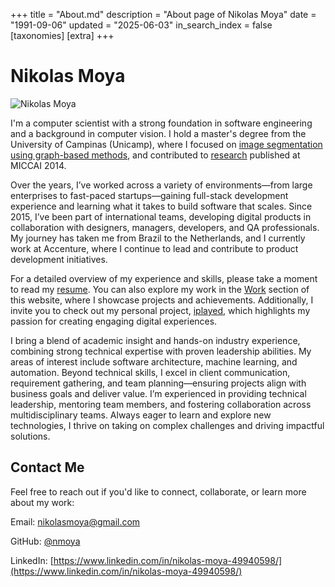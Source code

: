 +++
title = "About.md"
description = "About page of Nikolas Moya"
date = "1991-09-06"
updated = "2025-06-03"
in_search_index = false
[taxonomies]
[extra]
+++

# Nikolas Moya


![Nikolas Moya](IcelandSmall.png "Nikolas Moya, 2019")

I'm a computer scientist with a strong foundation in software engineering and a background in computer vision. I hold a master's degree from the University of Campinas (Unicamp), where I focused on [image segmentation using graph-based methods](MoyaN-Dissertation.pdf), and contributed to [research](https://link.springer.com/chapter/10.1007/978-3-319-10404-1_86) published at MICCAI 2014.

Over the years, I’ve worked across a variety of environments—from large enterprises to fast-paced startups—gaining full-stack development experience and learning what it takes to build software that scales. Since 2015, I’ve been part of international teams, developing digital products in collaboration with designers, managers, developers, and QA professionals. My journey has taken me from Brazil to the Netherlands, and I currently work at Accenture, where I continue to lead and contribute to product development initiatives.

For a detailed overview of my experience and skills, please take a moment to read my [resume](NikolasMoyaResumeEN.pdf). You can also explore my work in the [Work](/work) section of this website, where I showcase projects and achievements. Additionally, I invite you to check out my personal project, [iplayed](https://iplayed.nikolasmoya.com), which highlights my passion for creating engaging digital experiences.

I bring a blend of academic insight and hands-on industry experience, combining strong technical expertise with proven leadership abilities. My areas of interest include software architecture, machine learning, and automation. Beyond technical skills, I excel in client communication, requirement gathering, and team planning—ensuring projects align with business goals and deliver value. I’m experienced in providing technical leadership, mentoring team members, and fostering collaboration across multidisciplinary teams. Always eager to learn and explore new technologies, I thrive on taking on complex challenges and driving impactful solutions.

## Contact Me

Feel free to reach out if you'd like to connect, collaborate, or learn more about my work:

Email: [nikolasmoya@gmail.com](mailto:nikolasmoya@gmail.com)

GitHub: [@nmoya](https://github.com/nmoya)

LinkedIn: [https://www.linkedin.com/in/nikolas-moya-49940598/](https://www.linkedin.com/in/nikolas-moya-49940598/)